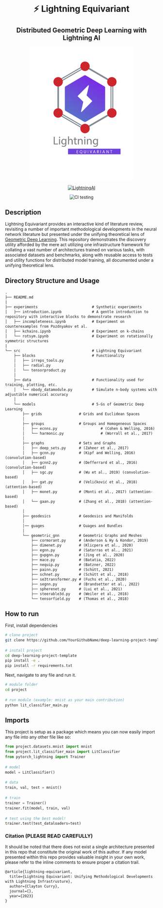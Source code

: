 <div align="center">

# ⚡️ Lightning Equivariant

## Distributed Geometric Deep Learning with Lightning AI

  <img src="assets/lightning-equivariant.png" width="350" />

[![LightningAI](http://img.shields.io/badge/docs-LightningAI-4b44ce.svg)](https://lightning.ai/)
<!--
ARXIV   
[![Paper](http://img.shields.io/badge/arxiv-math.co:1480.1111-B31B1B.svg)](https://www.nature.com/articles/nature14539)
-->
![CI testing](https://github.com/PyTorchLightning/deep-learning-project-template/workflows/CI%20testing/badge.svg?branch=master&event=push)


<!--  
Conference   
-->   
</div>
 
## Description

Lightning Equivariant provides an interactive kind of literature review, revisiting a number of important methodological developments in the neural network literature but presented under the unifying theoretical lens of [Geometric Deep Learning](https://geometricdeeplearning.com/). This repository demonstrates the discovery utility afforded by the mere act utilizing one infrastructure framework for collating a vast number of architectures trained on various tasks, with associated datasets and benchmarks, along with reusable access to tests and utility functions for distributed model training, all documented under a unifying theoretical lens.

## Directory Structure and Usage

```
.
├── README.md
|
├── experiments                         # Synthetic experiments
│   ├── introduction.ipynb              # A gentle introduction to repository with interactive blocks to demonstrate research
│   ├── incompleteness.ipynb            # Experiment on counterexamples from Pozdnyakov et al.
│   ├── kchains.ipynb                   # Experiment on k-chains
│   └── rotsym.ipynb                    # Experiment on rotationally symmetric structures
| 
└── src                                 # Lightning Equivariant
    ├── blocks                          # Functionality 
    │   ├── irreps_tools.py
    │   ├── radial.py
    │   └── tensorproduct.py        
    │
    ├── data                            # Functionality used for training, plotting, etc.
    │   └── nbody_datamodule.py         # Simulate n-body systems with adjustible numerical accuracy
    │
    └── models                          # 5-Gs of Geometric Deep Learning
        ├── grids                 # Grids and Euclidean Spaces
        │
        ├── groups                # Groups and Homogeneous Spaces
        │   ├── ecnns.py                    # (Cohen & Welling, 2016)
        │   └── harmonic.py                 # (Worrall et al., 2017)
        │
        ├── graphs                # Sets and Graphs
        │   ├── deep_sets.py      # (Zaheer et al., 2017)
        │   ├── gcnn.py           # (Kipf and Welling, 2016) (convolution-based)
        │   ├── gcnn2.py          # (Defferrard et al., 2016) (convolution-based)
        │   ├── sgc.py            # (Wu et al., 2019) (convolution-based)
        │   ├── gat.py            # (Veličković et al., 2018) (attention-based)
        │   ├── monet.py          # (Monti et al., 2017) (attention-based)
        │   └── gaan.py           # (Zhang et al., 2018) (attention-based)
        │
        ├── geodesics             # Geodesics and Manifolds
        │
        │── guages                # Guages and Bundles
        │
        └── geometric_gnn         # Geometric Graphs and Meshes
            ├── cormorant.py      # (Anderson & Hy & Kondor, 2019)
            ├── dimenet.py        # (Klicpera et al., 2020)
            ├── egnn.py           # (Satorras et al., 2021)
            ├── gvpgnn.py         # (Jing et al., 2020) 
            ├── mace.py           # (Batatia, 2022)
            ├── nequip.py         # (Batzner, 2022)
            ├── painn.py          # (Schütt, 2021)
            ├── schnet.py         # (Schütt et al., 2018)
            ├── se3transformer.py # (Fuchs et al., 2020)
            ├── segnn.py          # (Brandsetter et al., 2022)
            ├── spherenet.py      # (Lui et al., 2021)
            ├── steerable3d.py    # (Weiler et al., 2018)
            └── tensorfield.py    # (Thomas et al., 2018)
```

## How to run
First, install dependencies
```bash
# clone project   
git clone https://github.com/YourGithubName/deep-learning-project-template

# install project   
cd deep-learning-project-template 
pip install -e .   
pip install -r requirements.txt
 ```   
 Next, navigate to any file and run it.
 ```bash
# module folder
cd project

# run module (example: mnist as your main contribution)   
python lit_classifier_main.py    
```

## Imports
This project is setup as a package which means you can now easily import any file into any other file like so:
```python
from project.datasets.mnist import mnist
from project.lit_classifier_main import LitClassifier
from pytorch_lightning import Trainer

# model
model = LitClassifier()

# data
train, val, test = mnist()

# train
trainer = Trainer()
trainer.fit(model, train, val)

# test using the best model!
trainer.test(test_dataloaders=test)
```


### Citation (PLEASE READ CAREFULLY)

It should be noted that there does not exist a single architecture presented in this repo that constitute the original work of this author. If any model presented within this repo provides valuable insight in your own work, please refer to the inline comments to ensure proper a citation trail.

```
@article{lightning-equivariant,
  title={Lightning Equivariant: Unifying Methodological Developments with Lightning Infrastrusture},
  author={Clayton Curry},
  journal={},
  year={2023}
}
```
